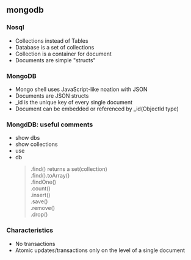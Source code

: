## mongodb

### Nosql

- Collections instead of Tables
- Database is a set of collections
- Collection is a container for document
- Documents are simple "structs"

### MongoDB

- Mongo shell uses JavaScript-like noation with JSON
- Documents are JSON structs
- _id is the unique key of every single document
- Document can be embedded or referenced by _id(ObjectId type)

### MongdDB: useful comments

- show dbs
- show collections
- use <dbname>
- db <collectionname> 
    > .find() returns a set(collection)<br>
    .find().toArray()<br>
    .findOne()<br>
    .count()<br>
    .insert()<br>
    .save()<br>
    .remove()<br>
    .drop()<br>
    

### Characteristics

- No transactions
- Atomic updates/transactions only on the level of a single document
